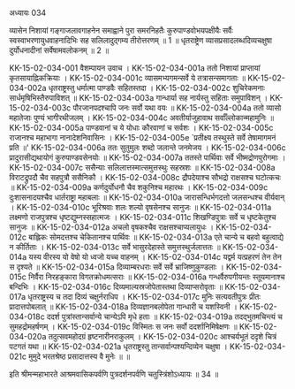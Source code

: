 अध्यायः 034

व्यासेन निशायां गङ्गाजलावगाहनेन समाह्वाने पुरा समरनिहतैः कुरुपाण्डवोभयपक्षीयैः सर्वैः स्वस्वाभरणायुधवाहनादिभिः सह सलिलादुद्गम्य तीरोत्तरणम् ॥ 1 ॥ धृतराष्ट्रेण व्यासप्रसादलब्धदिव्यचक्षुषा दुर्योधनादीनां सर्वेषामवलोकनम् ॥ 2 ॥

KK-15-02-034-001	वैशम्पायन उवाच ।
KK-15-02-034-001a	ततो निशायां प्राप्तायां कृतसायाह्निकक्रियाः ।
KK-15-02-034-001c	व्यासमभ्यगमन्सर्वे ये तत्रासन्समागताः ॥
KK-15-02-034-002a	धृतराष्ट्रस्तु धर्मात्मा पाण्डवैः सहितस्तदा ।
KK-15-02-034-002c	शुचिरेकमनाः सार्धमृषिभिस्तैरुपाविशत् ॥
KK-15-02-034-003a	गान्धार्या सह नार्यस्तु सहिताः समुपाविशन् ।
KK-15-02-034-003c	पौरजानपदश्चापि जनः सर्वो यथा वयः ॥
KK-15-02-034-004a	ततो व्यासो महातेजाः पुण्यं भागीरथीजलम् ।
KK-15-02-034-004c	अवतीर्याजुहावाथ सर्वाँल्लोकान्महामुनिः ॥
KK-15-02-034-005a	पाण्डवानां च ये योधाः कौरवाणां च सर्वशः ।
KK-15-02-034-005c	राजानश्च महाभागा नानादेशनिवासिनः ।
KK-15-02-034-005e	`प्रतीक्ष्य तस्थुस्ते सर्वे तेषामागमनं प्रति ॥'
KK-15-02-034-006a	ततः सुतुमुलः शब्दो जलान्ते जनमेजय ।
KK-15-02-034-006c	प्रादुरासीद्यथायोगं कुरुपाण्डवसेनयोः ॥
KK-15-02-034-007a	ततस्ते पार्थिवाः सर्वे भीष्मद्रोणपुरोगमाः ।
KK-15-02-034-007c	ससैन्याः सलिलात्तस्मात्समुत्तस्थुः सहस्रशः ॥
KK-15-02-034-008a	विराटद्रुपदौ चैव सहपुत्रौ ससैनिकौ ।
KK-15-02-034-008c	द्रौपदेयाश्च सौभद्रो राक्षसश्च घटोत्कचः ॥
KK-15-02-034-009a	कर्णदुर्योधनौ चैव शकुनिश्च महारथः ।
KK-15-02-034-009c	दुःशासनादयश्चैव धार्तराष्ट्रा महाबलाः ॥
KK-15-02-034-010a	जारासन्धिर्भगदत्तो जलसन्धश्च वीर्यवान् ।
KK-15-02-034-010c	भूरिश्रवाः शलः शल्यो वृषसेनश्च सानुजः ॥
KK-15-02-034-011a	लक्ष्मणो राजपुत्रश्च धृष्टद्युम्नस्सहात्मजः ।
KK-15-02-034-011c	शिखण्डिपुत्राः सर्वे च धृष्टकेतुश्च सानुजः ॥
KK-15-02-034-012a	अचलो वृषकश्चैव राक्षसश्चाप्यलायुधः ।
KK-15-02-034-012c	बाह्लिकः सोमदत्तश्च चेकितानश्च पार्थिवः ॥
KK-15-02-034-013a	एते चान्ये च बहवो बहुत्वाद्ये न कीर्तिताः ।
KK-15-02-034-013c	सर्वे भासुरदेहास्ते समुत्तस्थुर्जलात्ततः ॥
KK-15-02-034-014a	यस्य वीरस्य यो वेषो यो ध्वजो यच्च वाहनम् ।
KK-15-02-034-014c	यद्वर्म यत्प्रहरणं तेन तेन स दृश्यते ॥
KK-15-02-034-015a	दिव्याम्बरधराः सर्वे सर्वे भ्राजिष्णुकुण्डलाः ।
KK-15-02-034-015c	निर्वैरा निरहङ्कारा विगतक्रोधमत्सराः ॥
KK-15-02-034-016a	गन्धर्वैरुपगीयन्तः स्तूयमानाश्च बन्दिभिः ।
KK-15-02-034-016c	दिव्यमाल्यस्रजोपेतास्तथा दिव्याप्सरोवृताः ॥
KK-15-02-034-017a	धृतराष्ट्रस्य च तदा दिव्यं चक्षुर्नराधिप ।
KK-15-02-034-017c	मुनिः सत्यवतीपुत्रः प्रीतः प्रादात्तपोबलात् ॥
KK-15-02-034-018a	दिव्यज्ञानबलोपेता गान्धारी च यशस्विनी ।
KK-15-02-034-018c	ददर्श पुत्रांस्तान्सर्वान्ये चान्येऽपि मृधे हताः ॥
KK-15-02-034-019a	तदद्भुतमचिन्त्यं च सुमहद्रोमहर्षणम् ।
KK-15-02-034-019c	विस्मितः स जनः सर्वो ददर्शानिमिषेक्षणः ॥
KK-15-02-034-020a	तदुत्सवमहोदग्रं हृष्टनारीनराकुलम् ।
KK-15-02-034-020c	आश्चर्यभूतं ददृशे चित्रं पटगतं यथा ॥
KK-15-02-034-021a	धृतराष्ट्रस्तु तान्सर्वान्पश्यन्दिव्येन चक्षुषा ।
KK-15-02-034-021c	मुमुदे भरतश्रेष्ठ प्रसादात्तस्य वै मुनेः ॥ ॥

इति श्रीमन्महाभारते आश्रमवासिकपर्वणि पुत्रदर्शनपर्वणि चतुस्त्रिंशोऽध्यायः ॥ 34 ॥
